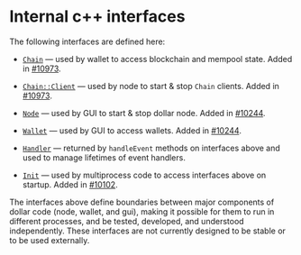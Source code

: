 # Internal c++ interfaces

The following interfaces are defined here:

* [`Chain`](chain.h) — used by wallet to access blockchain and mempool state. Added in [#10973](https://github.com/dollar-coin/dollar-coin/pull/10973).

* [`Chain::Client`](chain.h) — used by node to start & stop `Chain` clients. Added in [#10973](https://github.com/dollar-coin/dollar-coin/pull/10973).

* [`Node`](node.h) — used by GUI to start & stop dollar node. Added in [#10244](https://github.com/dollar-coin/dollar-coin/pull/10244).

* [`Wallet`](wallet.h) — used by GUI to access wallets. Added in [#10244](https://github.com/dollar-coin/dollar-coin/pull/10244).

* [`Handler`](handler.h) — returned by `handleEvent` methods on interfaces above and used to manage lifetimes of event handlers.

* [`Init`](init.h) — used by multiprocess code to access interfaces above on startup. Added in [#10102](https://github.com/dollar-coin/dollar-coin/pull/10102).

The interfaces above define boundaries between major components of dollar code (node, wallet, and gui), making it possible for them to run in different processes, and be tested, developed, and understood independently. These interfaces are not currently designed to be stable or to be used externally.
